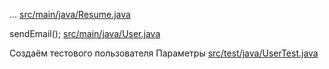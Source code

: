<!-- doc.py -->
...
[src/main/java/Resume.java](src/main/java/Resume.java)

sendEmail();
[src/main/java/User.java](src/main/java/User.java)

Создаём тестового пользователя
Параметры
[src/test/java/UserTest.java](src/test/java/UserTest.java)

